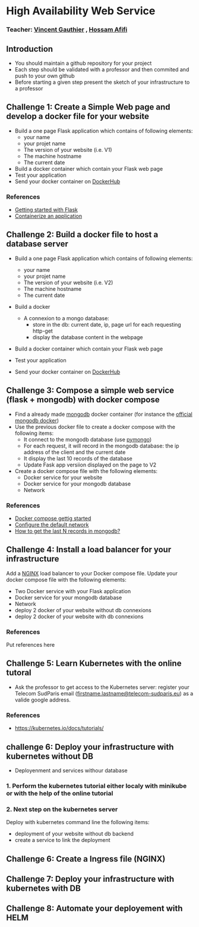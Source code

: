# High Availability Web Service

### Teacher: [Vincent Gauthier](mailto:vincent.gauthier@telecom-sudparis.eu) , [Hossam Afifi](mailto:hossam.afifi@telecom-sudparis.eu) 

## Introduction
* You should maintain a github repository for your project
* Each step should be validated with a professor and then commited and push to your own github
* Before starting a given step present the sketch of your infrastructure to a professor

## Challenge 1: Create a Simple Web page and develop a docker file for your website

* Build a one page Flask application which contains of following elements:
  * your name
  * your projet name
  * The version of your website (i.e. V1)
  * The machine hostname
  * The current date
* Build a docker container which contain your Flask web page
* Test your application
* Send your docker container on [DockerHub](https://hub.docker.com/})

### References 
* [Getting started with Flask](https://flask.palletsprojects.com/en/2.2.x/quickstart/)
* [Containerize an application](https://docs.docker.com/get-started/02_our_app/)

## Challenge 2: Build a docker file to host a database server 

* Build a one page Flask application which contains of following elements:
  * your name
  * your projet name
  * The version of your website (i.e. V2)
  * The machine hostname
  * The current date
 
* Build a docker 
  * A connexion to a mongo database:
     * store in the db: current date, ip, page url for each requesting http-get 
     * display the database content in the webpage 
* Build a docker container which contain your Flask web page
* Test your application
* Send your docker container on [DockerHub](https://hub.docker.com/})


## Challenge 3: Compose a simple web service (flask + mongodb) with docker compose

* Find a already made [mongodb](https://www.mongodb.com/) docker container (for instance the [official mongodb docker](https://hub.docker.com/_/mongo))
* Use the previous docker file to create a docker compose with the following items:
  * It connect to the mongodb database (use [pymongo](https://pymongo.readthedocs.io/en/stable/))
  * For each request, it will record in the mongodb database: the ip address of the client and the current date
  * It display the last 10 records of the database
  * Update Fask app versiion displayed on the page to V2 
* Create a docker compose file with the following elements:
  * Docker service for your website 
  * Docker service for your mongodb database
  * Network

### References 
* [Docker compose gettig started](https://docs.docker.com/compose/gettingstarted/)
* [Configure the default network](https://docs.docker.com/compose/networking/)
* [How to get the last N records in mongodb?](https://stackoverflow.com/questions/4421207/how-to-get-the-last-n-records-in-mongodb)

## Challenge 4: Install a load balancer for your infrastructure

Add a [NGINX](https://docs.nginx.com/nginx/admin-guide/load-balancer/http-load-balancer/) load balancer to your Docker compose file. Update your docker compose file with the following elements:
* Two Docker service with your Flask application  
* Docker service for your mongodb database
* Network
* deploy 2 docker of your website without db connexions
* deploy 2 docker of your website with db connexions

### References 
Put references here

## Challenge 5: Learn Kubernetes with the online tutoral 
* Ask the professor to get access to the Kubernetes server: register your Telecom SudParis email (firstname.lastname@telecom-sudparis.eu) as a valide google address.

### References
* https://kubernetes.io/docs/tutorials/
  
## challenge 6: Deploy your infrastructure with kubernetes without DB
* Deployenment and services withour database 

### 1. Perform the kubernetes tutorial either localy with minikube or with the help of the online tutorial

### 2. Next step on the kubernetes server 
Deploy with kubernetes command line the following items:
* deployment of your website without db backend 
* create a service to link the deployment  




## Challenge 6: Create a Ingress file (NGINX)

## Challenge 7: Deploy your infrastructure with kubernetes with DB 

## Challenge 8: Automate your deployement with HELM


